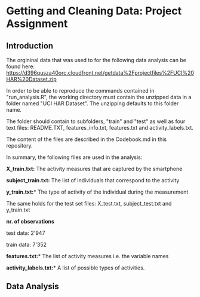 # Getting and Cleaning Data: Project Assignment
## Introduction
The orgininal data that was used to for the following data analysis can be found here: https://d396qusza40orc.cloudfront.net/getdata%2Fprojectfiles%2FUCI%20HAR%20Dataset.zip

In order to be able to reproduce the commands contained in "run_analysis.R", the working directory must contain the unzipped data in a folder named "UCI HAR Dataset". The unzipping defaults to this folder name.

The folder should contain to subfolders, "train" and "test" as well as four text files: README.TXT, features_info.txt, features.txt and activity_labels.txt.

The content of the files are described in the Codebook.md in this repository.


In summary, the following files are used in the analysis:

**X_train.txt:** The activity measures that are captured by the smartphone

**subject_train.txt:** The list of individuals that correspond to the activity

**y_train.txt:*** The type of activity of the individual during the measurement

The same holds for the test set files: X_test.txt, subject_test.txt and y_train.txt



**nr. of observations**

test data:  2'947

train data: 7'352 


**features.txt:*** The list of activity measures i.e. the variable names

**activity_labels.txt:*** A list of possible types of activities.

## Data Analysis


